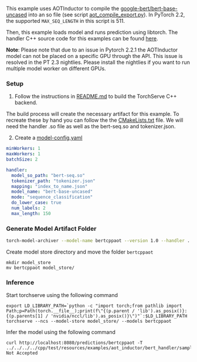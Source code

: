 This example uses AOTInductor to compile the [google-bert/bert-base-uncased](https://huggingface.co/google-bert/bert-base-uncased) into an so file (see script [aot_compile_export.py](aot_compile_export.py)). In PyTorch 2.2, the supported `MAX_SEQ_LENGTH` in this script is 511.

Then, this example loads model and runs prediction using libtorch. The handler C++ source code for this examples can be found [here](src).

**Note**: Please note that due to an issue in Pytorch 2.2.1 the AOTInductor model can not be placed on a specific GPU through the API. This issue is resolved in the PT 2.3 nightlies. Please install the nightlies if you want to run multiple model worker on different GPUs.

### Setup
1. Follow the instructions in [README.md](../../../../cpp/README.md) to build the TorchServe C++ backend.

The build process will create the necessary artifact for this example.
To recreate these by hand you can follow the the [CMakeLists.txt](./CMakeLists.txt) file.
We will need the handler .so file as well as the bert-seq.so and tokenizer.json.

2. Create a [model-config.yaml](model-config.yaml)

```yaml
minWorkers: 1
maxWorkers: 1
batchSize: 2

handler:
  model_so_path: "bert-seq.so"
  tokenizer_path: "tokenizer.json"
  mapping: "index_to_name.json"
  model_name: "bert-base-uncased"
  mode: "sequence_classification"
  do_lower_case: true
  num_labels: 2
  max_length: 150
```

### Generate Model Artifact Folder

```bash
torch-model-archiver --model-name bertcppaot --version 1.0 --handler ../../../../cpp/build/test/resources/examples/aot_inductor/bert_handler/libbert_handler:BertCppHandler --runtime LSP --extra-files index_to_name.json,../../../../cpp/build/test/resources/examples/aot_inductor/bert_handler/bert-seq.so,../../../../cpp/build/test/resources/examples/aot_inductor/bert_handler/tokenizer.json  --config-file model-config.yaml --archive-format no-archive
```

Create model store directory and move the folder `bertcppaot`

```
mkdir model_store
mv bertcppaot model_store/
```

### Inference

Start torchserve using the following command

```
export LD_LIBRARY_PATH=`python -c "import torch;from pathlib import Path;p=Path(torch.__file__);print(f\"{(p.parent / 'lib').as_posix()}:{(p.parents[1] / 'nvidia/nccl/lib').as_posix()}\")"`:$LD_LIBRARY_PATH
torchserve --ncs --model-store model_store/ --models bertcppaot
```

Infer the model using the following command

```
curl http://localhost:8080/predictions/bertcppaot -T ../../../../cpp/test/resources/examples/aot_inductor/bert_handler/sample_text.txt
Not Accepted
```
